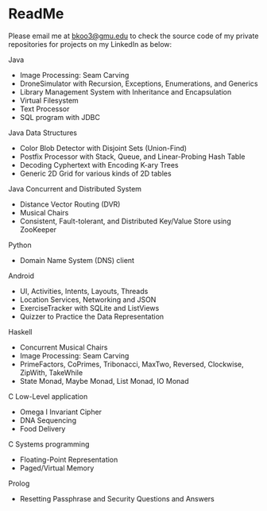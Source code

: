 # ReadMe
Please email me at bkoo3@gmu.edu to check the source code of my private repositories for projects on my LinkedIn as below:

Java
- Image Processing: Seam Carving
- DroneSimulator with Recursion, Exceptions, Enumerations, and Generics 
- Library Management System with Inheritance and Encapsulation 
- Virtual Filesystem 
- Text Processor
- SQL program with JDBC

Java Data Structures
- Color Blob Detector with Disjoint Sets (Union-Find) 
- Postfix Processor with Stack, Queue, and Linear-Probing Hash Table
- Decoding Cyphertext with Encoding K-ary Trees 
- Generic 2D Grid for various kinds of 2D tables

Java Concurrent and Distributed System
- Distance Vector Routing (DVR)  
- Musical Chairs
- Consistent, Fault-tolerant, and Distributed Key/Value Store using ZooKeeper 

Python
- Domain Name System (DNS) client 

Android
- UI, Activities, Intents, Layouts, Threads
- Location Services, Networking and JSON
- ExerciseTracker with SQLite and ListViews 
- Quizzer to Practice the Data Representation 

Haskell
- Concurrent Musical Chairs 
- Image Processing: Seam Carving 
- PrimeFactors, CoPrimes, Tribonacci, MaxTwo, Reversed, Clockwise, ZipWith, TakeWhile
- State Monad, Maybe Monad, List Monad, IO Monad

C	Low-Level application
- Omega I Invariant Cipher
- DNA Sequencing
- Food Delivery

C	Systems programming
- Floating-Point Representation 
- Paged/Virtual Memory

Prolog
- Resetting Passphrase and Security Questions and Answers
